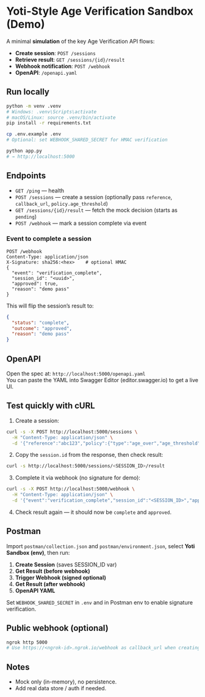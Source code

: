# Yoti-Style Age Verification Sandbox (Demo)

A minimal **simulation** of the key Age Verification API flows:
- **Create session**: `POST /sessions`
- **Retrieve result**: `GET /sessions/{id}/result`
- **Webhook notification**: `POST /webhook`
- **OpenAPI**: `/openapi.yaml`

## Run locally

```bash
python -m venv .venv
# Windows: .venv\Scripts\activate
# macOS/Linux: source .venv/bin/activate
pip install -r requirements.txt

cp .env.example .env
# Optional: set WEBHOOK_SHARED_SECRET for HMAC verification

python app.py
# → http://localhost:5000
```

## Endpoints

- `GET /ping` — health
- `POST /sessions` — create a session (optionally pass `reference`, `callback_url`, `policy.age_threshold`)
- `GET /sessions/{id}/result` — fetch the mock decision (starts as `pending`)
- `POST /webhook` — mark a session complete via event

### Event to complete a session

```
POST /webhook
Content-Type: application/json
X-Signature: sha256:<hex>    # optional HMAC
{
  "event": "verification_complete",
  "session_id": "<uuid>",
  "approved": true,
  "reason": "demo pass"
}
```

This will flip the session’s result to:
```json
{
  "status": "complete",
  "outcome": "approved",
  "reason": "demo pass"
}
```

## OpenAPI

Open the spec at: `http://localhost:5000/openapi.yaml`  
You can paste the YAML into Swagger Editor (editor.swagger.io) to get a live UI.

## Test quickly with cURL

1) Create a session:
```bash
curl -s -X POST http://localhost:5000/sessions \
  -H "Content-Type: application/json" \
  -d '{"reference":"abc123","policy":{"type":"age_over","age_threshold":18}}'
```

2) Copy the `session.id` from the response, then check result:
```bash
curl -s http://localhost:5000/sessions/<SESSION_ID>/result
```

3) Complete it via webhook (no signature for demo):
```bash
curl -s -X POST http://localhost:5000/webhook \
  -H "Content-Type: application/json" \
  -d '{"event":"verification_complete","session_id":"<SESSION_ID>","approved":true,"reason":"demo pass"}'
```

4) Check result again — it should now be `complete` and `approved`.

## Postman

Import `postman/collection.json` and `postman/environment.json`, select **Yoti Sandbox (env)**, then run:
1. **Create Session** (saves SESSION_ID var)
2. **Get Result (before webhook)**
3. **Trigger Webhook (signed optional)**
4. **Get Result (after webhook)**
5. **OpenAPI YAML**

Set `WEBHOOK_SHARED_SECRET` in `.env` and in Postman env to enable signature verification.

## Public webhook (optional)

```bash
ngrok http 5000
# Use https://<ngrok-id>.ngrok.io/webhook as callback_url when creating a session
```

## Notes

- Mock only (in-memory), no persistence.
- Add real data store / auth if needed.
